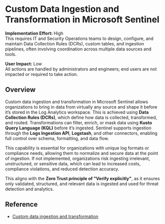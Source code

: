 # Custom Data Ingestion and Transformation in Microsoft Sentinel

**Implementation Effort:** High  
This requires IT and Security Operations teams to design, configure, and maintain Data Collection Rules (DCRs), custom tables, and ingestion pipelines, often involving coordination across multiple data sources and tools.

**User Impact:** Low  
All actions are handled by administrators and engineers; end users are not impacted or required to take action.

## Overview

Custom data ingestion and transformation in Microsoft Sentinel allows organizations to bring in data from virtually any source and shape it before it’s stored in the Log Analytics workspace. This is achieved using **Data Collection Rules (DCRs)**, which define how data is collected, transformed, and routed. Transformations can filter, enrich, or mask data using **Kusto Query Language (KQL)** before it’s ingested. Sentinel supports ingestion through the **Logs Ingestion API**, **Logstash**, and other connectors, enabling full control over schema, formatting, and data flow.

This capability is essential for organizations with unique log formats or compliance needs, allowing them to normalize and secure data at the point of ingestion. If not implemented, organizations risk ingesting irrelevant, unstructured, or sensitive data, which can lead to increased costs, compliance violations, and reduced detection accuracy.

This aligns with the **Zero Trust principle of "Verify explicitly"**, as it ensures only validated, structured, and relevant data is ingested and used for threat detection and analytics.

## Reference

- [Custom data ingestion and transformation](https://learn.microsoft.com/en-us/azure/sentinel/data-transformation)

